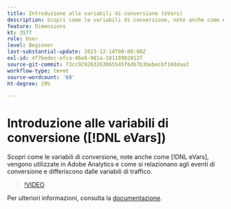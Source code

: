 ```yaml
---
title: Introduzione alle variabili di conversione (eVars)
description: Scopri come le variabili di conversione, note anche come eVar, vengono utilizzate in Adobe Analytics e come si relazionano agli eventi di conversione e differiscono dalle variabili di traffico.
feature: Dimensions
kt: 3577
role: User
level: Beginner
last-substantial-update: 2023-12-14T00:00:00Z
exl-id: 4f7bedec-efca-46e8-981a-18118982012f
source-git-commit: 73cc929263263065545f6db7b3bebecbf10ddaa3
workflow-type: tm+mt
source-wordcount: '68'
ht-degree: 19%

---
```


# Introduzione alle variabili di conversione ([!DNL eVars])

Scopri come le variabili di conversione, note anche come [!DNL eVars], vengono utilizzate in Adobe Analytics e come si relazionano agli eventi di conversione e differiscono dalle variabili di traffico.

>[!VIDEO](https://video.tv.adobe.com/v/28759/?quality=12&learn=on)

Per ulteriori informazioni, consulta la [documentazione](https://experienceleague.adobe.com/docs/analytics/components/dimensions/evar.html?lang=it).
